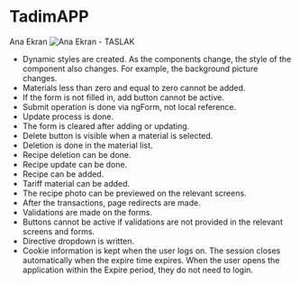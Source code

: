 # TadimAPP

Ana Ekran
![Ana Ekran - TASLAK](https://github.com/NisanurBulut/TadimAPP/blob/master/src/assets/Trailer/Trailer_TadimApp.gif)

* Dynamic styles are created. As the components change, the style of the component also changes. For example, the background picture changes.
* Materials less than zero and equal to zero cannot be added.
* If the form is not filled in, add button cannot be active.
* Submit operation is done via ngForm, not local reference.
* Update process is done.
* The form is cleared after adding or updating.
* Delete button is visible when a material is selected.
* Deletion is done in the material list.
* Recipe deletion can be done.
* Recipe update can be done.
* Recipe can be added.
* Tariff material can be added.
* The recipe photo can be previewed on the relevant screens.
* After the transactions, page redirects are made.
* Validations are made on the forms.
* Buttons cannot be active if validations are not provided in the relevant screens and forms.
* Directive dropdown is written.
* Cookie information is kept when the user logs on. The session closes automatically when the expire time expires. When the user opens the application within the Expire period, they do not need to login.